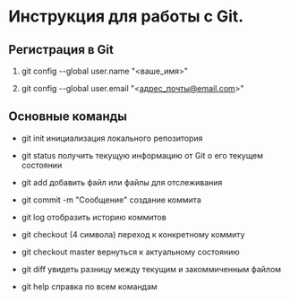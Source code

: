 # Инструкция для работы с Git.

Регистрация в Git
---

1. git config --global user.name "<ваше_имя>"

2. git config --global user.email "<адрес_почты@email.com>"

## Основные команды

* git init инициализация локального репозитория

* git status получить текущую информацию от Git о его текущем состоянии

* git add добавить файл или файлы для отслеживания

* git commit -m "Сooбщение" создание коммита

* git log отобразить историю коммитов

* git checkout (4 символа) переход к конкретному коммиту

* git checkout master вернуться к актуальному состоянию

* git diff увидеть разницу между текущим и закоммиченным файлом

* git help справка по всем командам